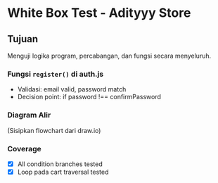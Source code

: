 # White Box Test - Adityyy Store

## Tujuan
Menguji logika program, percabangan, dan fungsi secara menyeluruh.

### Fungsi `register()` di auth.js
- Validasi: email valid, password match
- Decision point: if password !== confirmPassword

### Diagram Alir
(Sisipkan flowchart dari draw.io)

### Coverage
- [x] All condition branches tested
- [x] Loop pada cart traversal tested